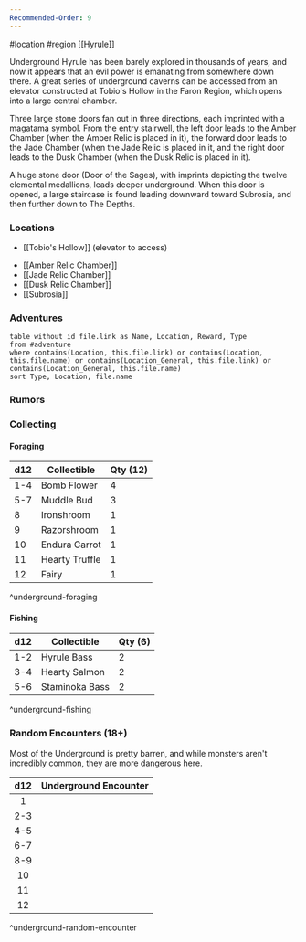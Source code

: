 ```yaml
---
Recommended-Order: 9
---
```


#location #region  [[Hyrule]]

Underground Hyrule has been barely explored in thousands of years, and now it appears that an evil power is emanating from somewhere down there. A great series of underground caverns can be accessed from an elevator constructed at Tobio's Hollow in the Faron Region, which opens into a large central chamber.

Three large stone doors fan out in three directions, each imprinted with a magatama symbol. From the entry stairwell, the left door leads to the Amber Chamber (when the Amber Relic is placed in it), the forward door leads to the Jade Chamber (when the Jade Relic is placed in it, and the right door leads to the Dusk Chamber (when the Dusk Relic is placed in it).

A huge stone door (Door of the Sages), with imprints depicting the twelve elemental medallions, leads deeper underground. When this door is opened, a large staircase is found leading downward toward Subrosia, and then further down to The Depths.

### Locations

* [[Tobio's Hollow]] (elevator to access)
- [[Amber Relic Chamber]]
- [[Jade Relic Chamber]]
- [[Dusk Relic Chamber]]
- [[Subrosia]]

### Adventures
```dataview
table without id file.link as Name, Location, Reward, Type
from #adventure
where contains(Location, this.file.link) or contains(Location, this.file.name) or contains(Location_General, this.file.link) or contains(Location_General, this.file.name)
sort Type, Location, file.name
```

### Rumors



### Collecting

#### Foraging

| d12 | Collectible    | Qty (12) |
| --- | -------------- | -------- |
| 1-4 | Bomb Flower    | 4        |
| 5-7 | Muddle Bud     | 3        |
| 8   | Ironshroom     | 1        |
| 9   | Razorshroom    | 1        |
| 10  | Endura Carrot  | 1        |
| 11  | Hearty Truffle | 1        |
| 12  | Fairy          | 1        |
^underground-foraging

#### Fishing

| d12 | Collectible    | Qty (6) |
| --- | -------------- | ------- |
| 1-2 | Hyrule Bass    | 2       |
| 3-4 | Hearty Salmon  | 2       |
| 5-6 | Staminoka Bass | 2       |
^underground-fishing

### Random Encounters (18+)

Most of the Underground is pretty barren, and while monsters aren't incredibly common, they are more dangerous here.

| d12 | Underground Encounter |
|:---:|:--------------------- |
|  1  |                       |
| 2-3 |                       |
| 4-5 |                       |
| 6-7 |                       |
| 8-9 |                       |
| 10  |                       |
| 11  |                       |
| 12  |                       |
^underground-random-encounter
